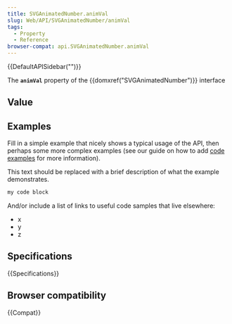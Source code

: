 ```yaml
---
title: SVGAnimatedNumber.animVal
slug: Web/API/SVGAnimatedNumber/animVal
tags:
  - Property
  - Reference
browser-compat: api.SVGAnimatedNumber.animVal
---
```

{{DefaultAPISidebar("")}}

The **`animVal`** property of the {{domxref("SVGAnimatedNumber")}} interface 

## Value



## Examples

Fill in a simple example that nicely shows a typical usage of the API, then perhaps some more complex examples (see our guide on how to add [code examples](/en-US/docs/MDN/Contribute/Structures/Code_examples) for more information).

This text should be replaced with a brief description of what the example demonstrates.

```js
my code block
```

And/or include a list of links to useful code samples that live elsewhere:

*   x
*   y
*   z

## Specifications

{{Specifications}}

## Browser compatibility

{{Compat}}


